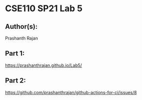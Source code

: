 # CSE110 SP21 Lab 5

## Author(s):
Prashanth Rajan

## Part 1:

https://prashanthrajan.github.io/Lab5/

## Part 2:

https://github.com/prashanthrajan/github-actions-for-ci/issues/8